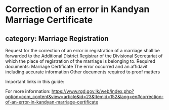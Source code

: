 # Correction of an error in Kandyan Marriage Certificate
## category: Marriage Registration

Request for the correction of an error in registration of a marriage shall be forwarded to the Additional District Registrar of the Divisional Secretariat of which the place of registration of the marriage is belonging to.
Required documents:
Marriage Certificate
The error occurred and an affidavit including accurate information
Other documents required to proof matters

Important links in this guide:


For more information: https://www.rgd.gov.lk/web/index.php?option=com_content&view=article&id=23&Itemid=152&lang=en#correction-of-an-error-in-kandyan-marriage-certificate

